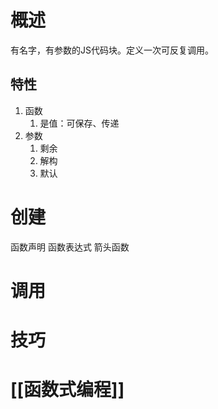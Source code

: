 
# 概述
有名字，有参数的JS代码块。定义一次可反复调用。
## 特性
1. 函数
	1. 是值：可保存、传递
2. 参数
	1. 剩余
	2. 解构
	3. 默认
# 创建
函数声明
函数表达式
箭头函数
# 调用
# 技巧

# [[函数式编程]]
